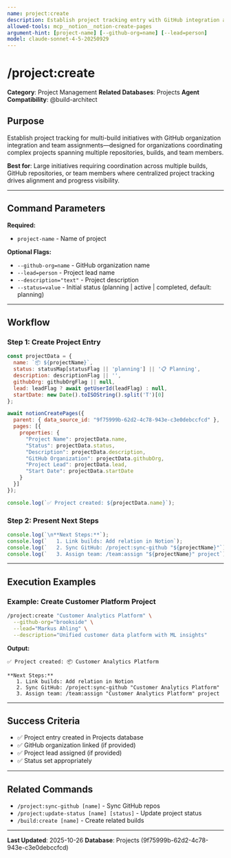```yaml
---
name: project:create
description: Establish project tracking entry with GitHub integration and team assignments to drive coordinated multi-build initiatives
allowed-tools: mcp__notion__notion-create-pages
argument-hint: [project-name] [--github-org=name] [--lead=person]
model: claude-sonnet-4-5-20250929
---
```


# /project:create

**Category**: Project Management
**Related Databases**: Projects
**Agent Compatibility**: @build-architect

## Purpose

Establish project tracking for multi-build initiatives with GitHub organization integration and team assignments—designed for organizations coordinating complex projects spanning multiple repositories, builds, and team members.

**Best for**: Large initiatives requiring coordination across multiple builds, GitHub repositories, or team members where centralized project tracking drives alignment and progress visibility.

---

## Command Parameters

**Required:**
- `project-name` - Name of project

**Optional Flags:**
- `--github-org=name` - GitHub organization name
- `--lead=person` - Project lead name
- `--description="text"` - Project description
- `--status=value` - Initial status (planning | active | completed, default: planning)

---

## Workflow

### Step 1: Create Project Entry

```javascript
const projectData = {
  name: `📦 ${projectName}`,
  status: statusMap[statusFlag || 'planning'] || '📋 Planning',
  description: descriptionFlag || '',
  githubOrg: githubOrgFlag || null,
  lead: leadFlag ? await getUserId(leadFlag) : null,
  startDate: new Date().toISOString().split('T')[0]
};

await notionCreatePages({
  parent: { data_source_id: "9f75999b-62d2-4c78-943e-c3e0debccfcd" },
  pages: [{
    properties: {
      "Project Name": projectData.name,
      "Status": projectData.status,
      "Description": projectData.description,
      "GitHub Organization": projectData.githubOrg,
      "Project Lead": projectData.lead,
      "Start Date": projectData.startDate
    }
  }]
});

console.log(`✅ Project created: ${projectData.name}`);
```

### Step 2: Present Next Steps

```javascript
console.log(`\n**Next Steps:**`);
console.log(`   1. Link builds: Add relation in Notion`);
console.log(`   2. Sync GitHub: /project:sync-github "${projectName}"`);
console.log(`   3. Assign team: /team:assign "${projectName}" project`);
```

---

## Execution Examples

### Example: Create Customer Platform Project

```bash
/project:create "Customer Analytics Platform" \
  --github-org="brookside" \
  --lead="Markus Ahling" \
  --description="Unified customer data platform with ML insights"
```

**Output:**
```
✅ Project created: 📦 Customer Analytics Platform

**Next Steps:**
   1. Link builds: Add relation in Notion
   2. Sync GitHub: /project:sync-github "Customer Analytics Platform"
   3. Assign team: /team:assign "Customer Analytics Platform" project
```

---

## Success Criteria

- ✅ Project entry created in Projects database
- ✅ GitHub organization linked (if provided)
- ✅ Project lead assigned (if provided)
- ✅ Status set appropriately

---

## Related Commands

- `/project:sync-github [name]` - Sync GitHub repos
- `/project:update-status [name] [status]` - Update project status
- `/build:create [name]` - Create related builds

---

**Last Updated**: 2025-10-26
**Database**: Projects (9f75999b-62d2-4c78-943e-c3e0debccfcd)
